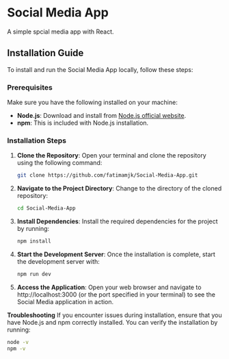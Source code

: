 # Social Media App

A simple spcial media app with React.

## Installation Guide

To install and run the Social Media App locally, follow these steps:

### Prerequisites

Make sure you have the following installed on your machine:

- **Node.js**: Download and install from [Node.js official website](https://nodejs.org/).
- **npm**: This is included with Node.js installation.

### Installation Steps

1. **Clone the Repository**:
   Open your terminal and clone the repository using the following command:

   ```bash
   git clone https://github.com/fatimamjk/Social-Media-App.git


2. **Navigate to the Project Directory**:
    Change to the directory of the cloned repository:

   ```bash
   cd Social-Media-App

3. **Install Dependencies**:
   Install the required dependencies for the project by running:

   ```bash
   npm install

4. **Start the Development Server**:
   Once the installation is complete, start the development server with:

   ```bash
   npm run dev

5. **Access the Application**:
    Open your web browser and navigate to http://localhost:3000 (or the port specified in your terminal) to see the Social Media application in action.


**Troubleshooting**
If you encounter issues during installation, ensure that you have Node.js and npm correctly installed. You can verify the installation by running:

```bash
node -v
npm -v
